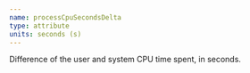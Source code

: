 ```yaml
---
name: processCpuSecondsDelta
type: attribute
units: seconds (s)
---
```


Difference of the user and system CPU time spent, in seconds.
